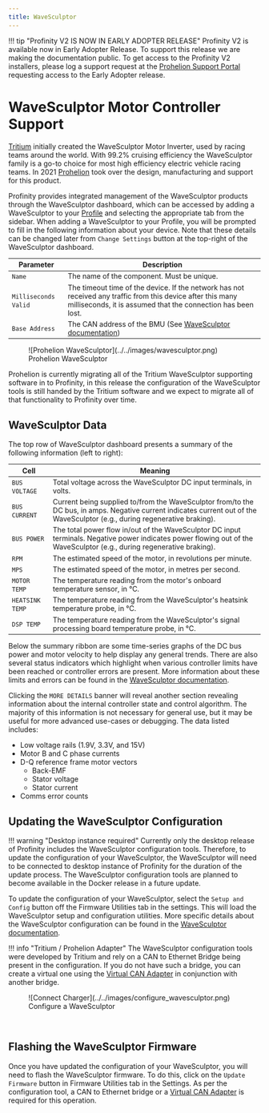 ```yaml
---
title: WaveSculptor
---
```


!!! tip "Profinity V2 IS NOW IN EARLY ADOPTER RELEASE"
    Profinity V2 is available now in Early Adopter Release.  To support this release we are making the documentation public.  To get access to the Profinity V2 installers, please log a support request at the [Prohelion Support Portal](https://prohelion.atlassian.net/servicedesk/customer/portals) requesting access to the Early Adopter release.

# WaveSculptor Motor Controller Support

[Tritium](https://www.tritiumcharging.com/) initially created the WaveSculptor Motor Inverter, used by racing teams around the world.  With 99.2% cruising efficiency the WaveSculptor family is a go-to choice for most high efficiency electric vehicle racing teams. In 2021 [Prohelion](https://www.prohelion.com) took over the design, manufacturing and support for this product.

Profinity provides integrated management of the WaveSculptor products through the WaveSculptor dashboard, which can be accessed by adding a WaveSculptor to your [Profile](../../Getting_Started/Profiles.md) and selecting the appropriate tab from the sidebar. When adding a WaveSculptor to your Profile, you will be prompted to fill in the following information about your device. Note that these details can be changed later from `Change Settings` button at the top-right of the WaveSculptor dashboard.

| Parameter            | Description                                                                                  |
|----------------------|----------------------------------------------------------------------------------------------|
| `Name`               | The name of the component. Must be unique.                                                   |
| `Milliseconds Valid` | The timeout time of the device. If the network has not received any traffic from this device after this many milliseconds, it is assumed that the connection has been lost. |
| `Base Address`       | The CAN address of the BMU (See [WaveSculptor documentation](../../../../Motor_Controllers/index.md)) |

<figure markdown>
![Prohelion WaveSculptor](../../images/wavesculptor.png)
<figcaption>Prohelion WaveSculptor</figcaption>
</figure>

<!-- Check this -->
Prohelion is currently migrating all of the Tritium WaveSculptor supporting software in to Profinity, in this release the configuration of the WaveSculptor tools is still handed by the Tritium software and we expect to migrate all of that functionality to Profinity over time.

## WaveSculptor Data

The top row of WaveSculptor dashboard presents a summary of the following information (left to right):

| Cell            | Meaning                                                                                      |
|-----------------|----------------------------------------------------------------------------------------------|
| `BUS VOLTAGE`   | Total voltage across the WaveSculptor DC input terminals, in volts.                          |
| `BUS CURRENT`   | Current being supplied to/from the WaveSculptor from/to the DC bus, in amps. Negative current indicates current out of the WaveSculptor (e.g., during regenerative braking). |
| `BUS POWER`     | The total power flow in/out of the WaveSculptor DC input terminals. Negative power indicates power flowing out of the WaveSculptor (e.g., during regenerative braking). |
| `RPM`           | The estimated speed of the motor, in revolutions per minute.                                 |
| `MPS`           | The estimated speed of the motor, in metres per second.                                      |
| `MOTOR TEMP`    | The temperature reading from the motor's onboard temperature sensor, in °C.                  |
| `HEATSINK TEMP` | The temperature reading from the WaveSculptor's heatsink temperature probe, in °C.                                     |
| `DSP TEMP`      | The temperature reading from the WaveSculptor's signal processing board temperature probe, in °C.                   |

Below the summary ribbon are some time-series graphs of the DC bus power and motor velocity to help display any general trends. There are also several status indicators which highlight when various controller limits have been reached or controller errors are present. More information about these limits and errors can be found in the [WaveSculptor documentation](../../../../Motor_Controllers/index.md).

Clicking the `MORE DETAILS` banner will reveal another section revealing information about the internal controller state and control algorithm. The majority of this information is not necessary for general use, but it may be useful for more advanced use-cases or debugging. The data listed includes:

- Low voltage rails (1.9V, 3.3V, and 15V)
- Motor B and C phase currents
- D-Q reference frame motor vectors
    - Back-EMF
    - Stator voltage
    - Stator current
- Comms error counts

## Updating the WaveSculptor Configuration

!!! warning "Desktop instance required"
    Currently only the desktop release of Profinity includes the WaveSculptor configuration tools. Therefore, to update the configuration of your WaveSculptor, the WaveSculptor will need to be connected to desktop instance of Profinity for the duration of the update process. The WaveSculptor configuration tools are planned to become available in the Docker release in a future update.

To update the configuration of your WaveSculptor, select the `Setup and Config` button off the Firmware Utilities tab in the settings. This will load the WaveSculptor setup and configuration utilities. More specific details about the WaveSculptor configuration can be found in the [WaveSculptor documentation](../../../../Motor_Controllers/Config_Software/index.md).

!!! info "Tritium / Prohelion Adapter"
    The WaveSculptor configuration tools were developed by Tritium and rely on a CAN to Ethernet Bridge being present in the configuration.  If you do not have such a bridge, you can create a virtual one using the [Virtual CAN Adapter](../Adaptors/Virtual_CAN_Adapter.md) in conjunction with another bridge.

<figure markdown>
![Connect Charger](../../images/configure_wavesculptor.png)
<figcaption>Configure a WaveSculptor</figcaption>
</figure>
<br>

## Flashing the WaveSculptor Firmware

Once you have updated the configuration of your WaveSculptor, you will need to flash the WaveSculptor firmware. To do this, click on the `Update Firmware` button in Firmware Utilities tab in the Settings. As per the configuration tool, a CAN to Ethernet bridge or a [Virtual CAN Adapter](../Adaptors/Virtual_CAN_Adapter.md) is required for this operation.
